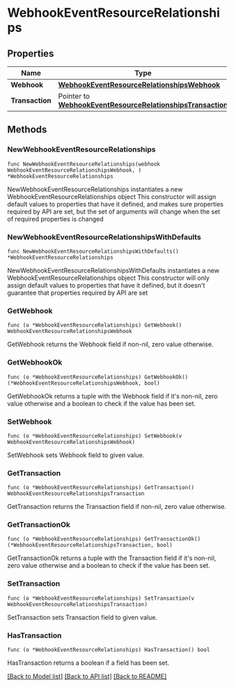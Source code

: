 # WebhookEventResourceRelationships

## Properties

Name | Type | Description | Notes
------------ | ------------- | ------------- | -------------
**Webhook** | [**WebhookEventResourceRelationshipsWebhook**](WebhookEventResourceRelationshipsWebhook.md) |  | 
**Transaction** | Pointer to [**WebhookEventResourceRelationshipsTransaction**](WebhookEventResourceRelationshipsTransaction.md) |  | [optional] 

## Methods

### NewWebhookEventResourceRelationships

`func NewWebhookEventResourceRelationships(webhook WebhookEventResourceRelationshipsWebhook, ) *WebhookEventResourceRelationships`

NewWebhookEventResourceRelationships instantiates a new WebhookEventResourceRelationships object
This constructor will assign default values to properties that have it defined,
and makes sure properties required by API are set, but the set of arguments
will change when the set of required properties is changed

### NewWebhookEventResourceRelationshipsWithDefaults

`func NewWebhookEventResourceRelationshipsWithDefaults() *WebhookEventResourceRelationships`

NewWebhookEventResourceRelationshipsWithDefaults instantiates a new WebhookEventResourceRelationships object
This constructor will only assign default values to properties that have it defined,
but it doesn't guarantee that properties required by API are set

### GetWebhook

`func (o *WebhookEventResourceRelationships) GetWebhook() WebhookEventResourceRelationshipsWebhook`

GetWebhook returns the Webhook field if non-nil, zero value otherwise.

### GetWebhookOk

`func (o *WebhookEventResourceRelationships) GetWebhookOk() (*WebhookEventResourceRelationshipsWebhook, bool)`

GetWebhookOk returns a tuple with the Webhook field if it's non-nil, zero value otherwise
and a boolean to check if the value has been set.

### SetWebhook

`func (o *WebhookEventResourceRelationships) SetWebhook(v WebhookEventResourceRelationshipsWebhook)`

SetWebhook sets Webhook field to given value.


### GetTransaction

`func (o *WebhookEventResourceRelationships) GetTransaction() WebhookEventResourceRelationshipsTransaction`

GetTransaction returns the Transaction field if non-nil, zero value otherwise.

### GetTransactionOk

`func (o *WebhookEventResourceRelationships) GetTransactionOk() (*WebhookEventResourceRelationshipsTransaction, bool)`

GetTransactionOk returns a tuple with the Transaction field if it's non-nil, zero value otherwise
and a boolean to check if the value has been set.

### SetTransaction

`func (o *WebhookEventResourceRelationships) SetTransaction(v WebhookEventResourceRelationshipsTransaction)`

SetTransaction sets Transaction field to given value.

### HasTransaction

`func (o *WebhookEventResourceRelationships) HasTransaction() bool`

HasTransaction returns a boolean if a field has been set.


[[Back to Model list]](../README.md#documentation-for-models) [[Back to API list]](../README.md#documentation-for-api-endpoints) [[Back to README]](../README.md)


